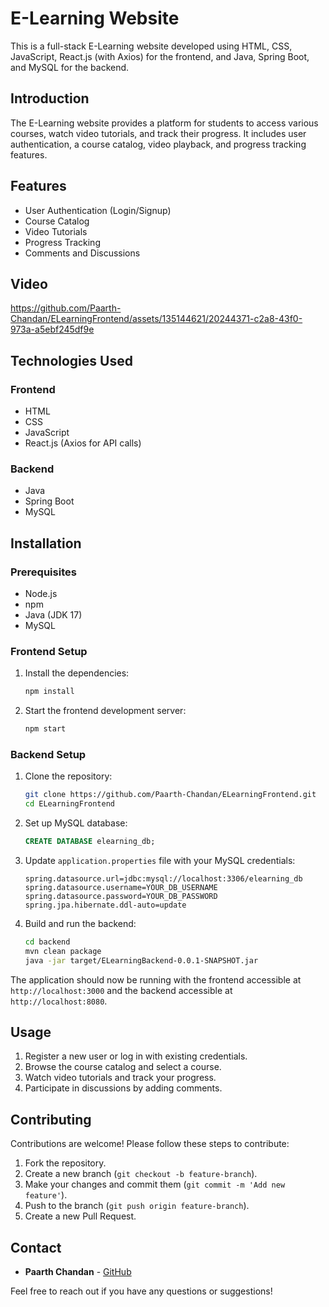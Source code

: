 # E-Learning Website

This is a full-stack E-Learning website developed using HTML, CSS, JavaScript, React.js (with Axios) for the frontend, and Java, Spring Boot, and MySQL for the backend.

## Introduction

The E-Learning website provides a platform for students to access various courses, watch video tutorials, and track their progress. It includes user authentication, a course catalog, video playback, and progress tracking features.

## Features

- User Authentication (Login/Signup)
- Course Catalog
- Video Tutorials
- Progress Tracking
- Comments and Discussions

## Video
https://github.com/Paarth-Chandan/ELearningFrontend/assets/135144621/20244371-c2a8-43f0-973a-a5ebf245df9e

## Technologies Used

### Frontend

- HTML
- CSS
- JavaScript
- React.js (Axios for API calls)

### Backend

- Java
- Spring Boot
- MySQL

## Installation

### Prerequisites

- Node.js
- npm
- Java (JDK 17)
- MySQL

### Frontend Setup

1. Install the dependencies:

    ```sh
    npm install
    ```

2. Start the frontend development server:

    ```sh
    npm start
    ```

### Backend Setup

1. Clone the repository:

    ```sh
    git clone https://github.com/Paarth-Chandan/ELearningFrontend.git
    cd ELearningFrontend
    ```

2. Set up MySQL database:

    ```sql
    CREATE DATABASE elearning_db;
    ```

3. Update `application.properties` file with your MySQL credentials:

    ```properties
    spring.datasource.url=jdbc:mysql://localhost:3306/elearning_db
    spring.datasource.username=YOUR_DB_USERNAME
    spring.datasource.password=YOUR_DB_PASSWORD
    spring.jpa.hibernate.ddl-auto=update
    ```

4. Build and run the backend:

    ```sh
    cd backend
    mvn clean package
    java -jar target/ELearningBackend-0.0.1-SNAPSHOT.jar
    ```

The application should now be running with the frontend accessible at `http://localhost:3000` and the backend accessible at `http://localhost:8080`.

## Usage

1. Register a new user or log in with existing credentials.
2. Browse the course catalog and select a course.
3. Watch video tutorials and track your progress.
4. Participate in discussions by adding comments.

## Contributing

Contributions are welcome! Please follow these steps to contribute:

1. Fork the repository.
2. Create a new branch (`git checkout -b feature-branch`).
3. Make your changes and commit them (`git commit -m 'Add new feature'`).
4. Push to the branch (`git push origin feature-branch`).
5. Create a new Pull Request.

## Contact

- **Paarth Chandan** - [GitHub](https://github.com/Paarth-Chandan)

Feel free to reach out if you have any questions or suggestions!
